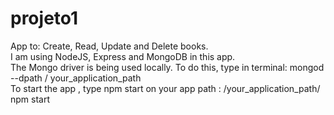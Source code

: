 # projeto1
App to: Create, Read, Update and Delete books.
<br/>I am using NodeJS, Express and MongoDB in this app.
<br/>The Mongo driver is being used locally. To do this, type in terminal: mongod --dpath / your_application_path
<br/>To start the app , type npm start on your app path : /your_application_path/ npm start
